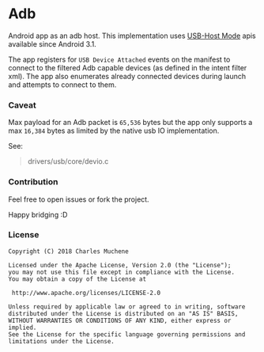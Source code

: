 # Adb
Android app as an adb host. This implementation uses [USB-Host Mode](https://developer.android.com/guide/topics/connectivity/usb/host.html) apis available since Android 3.1.

The app registers for `USB Device Attached` events on the manifest to connect to the filtered Adb capable devices (as defined in the intent filter xml). The app also enumerates already connected devices during launch and attempts to connect to them.

### Caveat
Max payload for an Adb packet is `65,536` bytes but the app only supports a max `16,384` bytes as limited by the native usb IO implementation.

See:
> drivers/usb/core/devio.c

### Contribution
Feel free to open issues or fork the project.

Happy bridging :D

### License

```
Copyright (C) 2018 Charles Muchene

Licensed under the Apache License, Version 2.0 (the "License");
you may not use this file except in compliance with the License.
You may obtain a copy of the License at

 http://www.apache.org/licenses/LICENSE-2.0

Unless required by applicable law or agreed to in writing, software
distributed under the License is distributed on an "AS IS" BASIS,
WITHOUT WARRANTIES OR CONDITIONS OF ANY KIND, either express or implied.
See the License for the specific language governing permissions and
limitations under the License.
```
